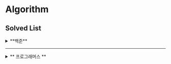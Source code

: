 # Algorithm

## Solved List
<details>
<summary> **백준** </summary>
  
| 순번  |문제 번호|문제|문제 티어|성공여부|
|:---:|:--:|:---:|:-------:|:---:|
|  1  |9663|[N-Queen](https://www.acmicpc.net/problem/9663)|<img height="25px" width="25px" src="https://d2gd6pc034wcta.cloudfront.net/tier/12.svg">|😃|
|  2  |14502|[연구소](https://www.acmicpc.net/problem/14502)|<img height="25px" width="25px" src="https://d2gd6pc034wcta.cloudfront.net/tier/12.svg">|😃|
|  3  |1753|[최단 경로](https://www.acmicpc.net/problem/1753)|<img height="25px" width="25px" src="https://d2gd6pc034wcta.cloudfront.net/tier/12.svg">|😃|
|  4  |14500|[테트로미노](https://www.acmicpc.net/problem/14500)|<img height="25px" width="25px" src="https://d2gd6pc034wcta.cloudfront.net/tier/12.svg">|😃|
|  5  |11054|[가장 긴 바이토닉 부분 수열](https://www.acmicpc.net/problem/141054)|<img height="25px" width="25px" src="https://d2gd6pc034wcta.cloudfront.net/tier/12.svg">|🥲|


</details>

<hr>

<details>
<summary> 
** 프로그래머스 ** 
</summary>
  
| 순번  |문제 번호|문제|문제 티어|성공여부|
|:---:|:--:|:---:|:-------:|:---:|

</details>
